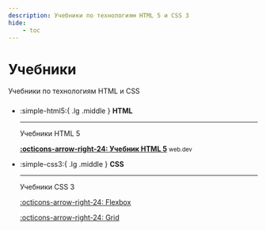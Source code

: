 ```yaml
---
description: Учебники по технологиям HTML 5 и CSS 3
hide:
    - toc
---
```


# Учебники

Учебники по технологиям HTML и CSS

<div class="grid cards" style="margin-top: 1.6em" markdown>

-   :simple-html5:{ .lg .middle } **HTML**

    ***

    Учебники HTML 5

    **[:octicons-arrow-right-24: Учебник HTML 5](html5/index.md)** <small>web.dev</small>

-   :simple-css3:{ .lg .middle } **CSS**

    ***

    Учебники CSS 3

    [:octicons-arrow-right-24: Flexbox](./flex/index.md)

    [:octicons-arrow-right-24: Grid](./grid/index.md)

</div>
